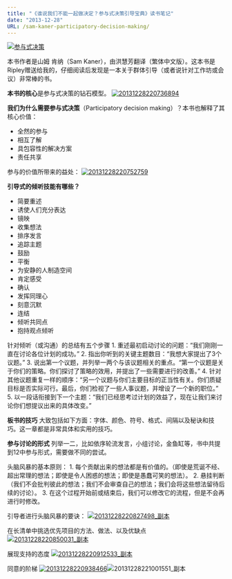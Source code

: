 ```yaml
---
title: "《谁说我们不能一起做决定？参与式决策引导宝典》读书笔记"
date: "2013-12-28"
URL: /sam-kaner-participatory-decision-making/
---
```


[![参与式决策](/wp-content/uploads/2013/12/参与式决策.jpg)](/wp-content/uploads/2013/12/参与式决策.jpg)

本书作者是山姆 肯纳（Sam Kaner），由洪慧芳翻译（繁体中文版）。这本书是Ripley赠送给我的，仔细阅读后发现是一本关于群体引导（或者说针对工作坊或会议）非常棒的书。

**本书的核心**是参与式决策的钻石模型。 [![20131228220736894](/wp-content/uploads/2013/12/20131228220736894.jpg)](/wp-content/uploads/2013/12/20131228220736894.jpg)

**我们为什么需要参与式决策**（Participatory decision making）？本书也解释了其核心价值：

- 全然的参与
- 相互了解
- 具包容性的解决方案
- 责任共享

参与的价值所带来的益处： [![20131228220752759](/wp-content/uploads/2013/12/20131228220752759.jpg)](/wp-content/uploads/2013/12/20131228220752759.jpg)

**引导式的倾听技能有哪些？**

- 简要重述
- 诱使人们充分表达
- 镜映
- 收集想法
- 排序发言
- 追踪主题
- 鼓励
- 平衡
- 为安静的人制造空间
- 肯定感受
- 确认
- 发挥同理心
- 刻意沉默
- 连结
- 倾听共同点
- 抱持观点倾听

针对倾听（或沟通）的总结有五个步骤 1. 重述最初启动讨论的问题：“我们刚刚一直在讨论各位计划的成功。” 2. 指出你听到的关键主题数目：“我想大家提出了3个议题。” 3. 说出第一个议题，并列举一两个与该议题相关的重点。“第一个议题是关于你们的策略。你们探讨了策略的效用，并提出了一些需要进行的改善。” 4. 针对其他议题重复一样的顺序：“另一个议题与你们主要目标的正当性有关。你们质疑目标是否实际可行。最后，你们检视了一些人事议题，并增设了一个新的职位。” 5. 以一段话衔接到下一个主题：“我们已经思考过计划的效益了，现在让我们来讨论你们想提议出来的具体改变。”

**板书的技巧** 大致包括如下方面：字体、颜色、符号、格式、间隔以及秘诀和技巧。这一章都是非常具体和实用的技巧。

**参与讨论的形式** 列举一二，比如依序轮流发言，小组讨论，金鱼缸等，书中共提到12中参与形式，需要做不同的尝试。

头脑风暴的基本原则： 1. 每个贡献出来的想法都是有价值的。（即使是荒诞不经、超出常理的想法；即使是令人困惑的想法；即使是愚蠢可笑的想法）。 2. 悬挂判断（我们不会批判彼此的想法；我们不会审查自己的想法；我们会将这些想法留待后续的讨论）。 3. 在这个过程开始前或结束后，我们可以修改它的流程，但是不会再进行时修改。

引导者进行头脑风暴的要诀： [![20131228220827498_副本](/wp-content/uploads/2013/12/20131228220827498_副本.jpg)](/wp-content/uploads/2013/12/20131228220827498_副本.jpg)

在长清单中挑选优先项目的方法、做法、以及优缺点 [![20131228220850031_副本](/wp-content/uploads/2013/12/20131228220850031_副本.jpg)](/wp-content/uploads/2013/12/20131228220850031_副本.jpg)

展现支持的态度 [![20131228220912533_副本](/wp-content/uploads/2013/12/20131228220912533_副本.jpg)](/wp-content/uploads/2013/12/20131228220912533_副本.jpg)

同意的阶梯 [![20131228220938466](/wp-content/uploads/2013/12/20131228220938466.jpg)](/wp-content/uploads/2013/12/20131228220938466.jpg)![20131228221001551_副本](/wp-content/uploads/2013/12/20131228221001551_副本.jpg)
